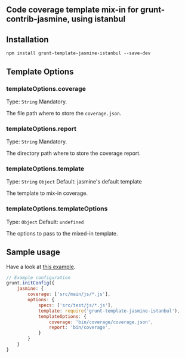 Code coverage template mix-in for grunt-contrib-jasmine, using istanbul
-----------------------------------------

## Installation

```
npm install grunt-template-jasmine-istanbul --save-dev
```

## Template Options

### templateOptions.coverage
Type: `String`
Mandatory.

The file path where to store the `coverage.json`.

### templateOptions.report
Type: `String`
Mandatory.

The directory path where to store the coverage report.

### templateOptions.template
Type: `String` `Object`
Default: jasmine's default template

The template to mix-in coverage.

### templateOptions.templateOptions
Type: `Object`
Default: `undefined`

The options to pass to the mixed-in template.

## Sample usage

Have a look at
[this example](https://github.com/maenu/grunt-template-jasmine-istanbul-example).

```js
// Example configuration
grunt.initConfig({
	jasmine: {
		coverage: ['src/main/js/*.js'],
		options: {
			specs: ['src/test/js/*.js'],
			template: require('grunt-template-jasmine-istanbul'),
			templateOptions: {
				coverage: 'bin/coverage/coverage.json',
				report: 'bin/coverage',
			}
		}
	}
}
```

